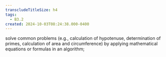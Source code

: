 ```yaml
---
transcludeTitleSize: h4
tags:
  - B3.2
created: 2024-10-03T08:24:38.000-0400
---
```

solve common problems (e.g., calculation of hypotenuse, determination of primes, calculation of area and circumference) by applying mathematical equations or formulas in an algorithm;